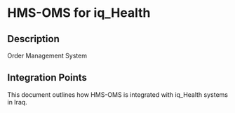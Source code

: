 # HMS-OMS for iq_Health

## Description

Order Management System

## Integration Points

This document outlines how HMS-OMS is integrated with iq_Health systems in Iraq.
